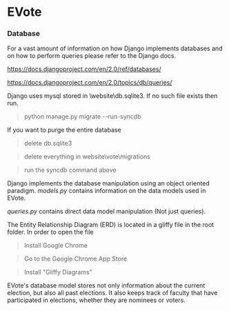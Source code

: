 # EVote

### Database
For a vast amount of information on how Django implements databases and on how to perform queries please refer to the Django docs.

https://docs.djangoproject.com/en/2.0/ref/databases/

https://docs.djangoproject.com/en/2.0/topics/db/queries/

Django uses mysql stored in \website\db.sqlite3. If no such file exists then run.
> python manage.py migrate --run-syncdb

If you want to purge the entire database

> delete db.sqlite3

> delete everything in website\vote\migrations

> run the syncdb command above

Django implements the database manipulation using an object oriented paradigm.
_models.py_ contains information on the data models used in EVote.

_queries.py_ contains direct data model manipulation (Not just queries).

The Entity Relationship Diagram (ERD) is located in a gliffy file in the root folder.
In order to open the file

> Install Google Chrome

> Go to the Google Chrome App Store

> Install "Gliffy Diagrams"

EVote's database model stores not only information about the current election, but also all past elections. It also keeps track of faculty that have participated in elections, whether they are nominees or voters. 
